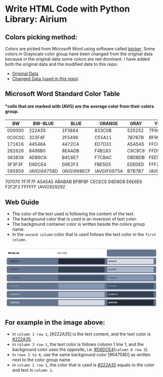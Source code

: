 # Write HTML Code with Python Library: Airium

## Colors picking method:
Colors are picked from Microsoft Word using software called [jpicker](github.com/stanford-gfx/jpicker). Some colors in Grayscale color group have been changed from the original data because in the original data some colors are red dominant.
I have added both the original data and the modified data to this repo:
- [Original Data]()
- [Changed Data (used in this repo)]()
## Microsoft Word Standard Color Table
#### *cells that are marked with (AVG) are the average color from their colors group.
BW|BW-BLUE|BLUE|ORANGE|GRAY|YELLOW|BLUE2|GREEN
|-|-|-|-|-|-|-|-|
|000000|222A35|1F3864|833C0B|525252|7F6000|1E4E79|375623
|0C0C0C|323F4F|2F5496|C55A11|7B7B7B|BF9000|2E75B5|538135
|171616|44546A|4472C4|ED7D31|A5A5A5|FFC000|5B9BD5|70AD47
|262626|8496B0|8EAADB|F4B183|C9C9C9|FFD965|9CC3E5|A8D08D
|383838|ADB9CA|B4C6E7|F7CBAC|DBDBDB|FEE599|BDD7EE|C5E0B3
|3F3F3F|D6DCE4|D9E2F3|FBE5D5|EDEDED|FFF2CC|DEEBF6|E2EFD9
|595959|(AVG)64758D|(AVG)698ECF|(AVG)F0975A|B7B7B7|(AVG)FFCC32|(AVG)7BACDD|(AVG)8CBE6A
707070
7F7F7F
A5A5A5
ABABAB
BFBFBF
CECECE
D8D8D8
E6E6E6
F2F2F2
FFFFFF
(AVG)929292

## Web Guide

- The color of the text used is following the content of the text.
- The background color that is used is an inversion of text color.
- The background container color is written beside the colors group name.
- In the `second column` color that is used follows the text color in the `first column`.

![BW-BLUE](BW-BLUE.png "fig1")
## For example in the image above:
- in `column 1 row 1`, [#222A35] is the text content, and the text color is [#222A35]().
- in `column 3 row 1`,  the text color is follows column 1 line 1, and the background color uses the opposite, i.e. [#D6DCE4]()(`column 6 row 3`).
- in `rows 1 to 6`, use the same background color [#64758D] as written next to the color group name
- in `column 2 row 1`, the color that is used is [#222A35]() equals to the color and text in `column 1`.
